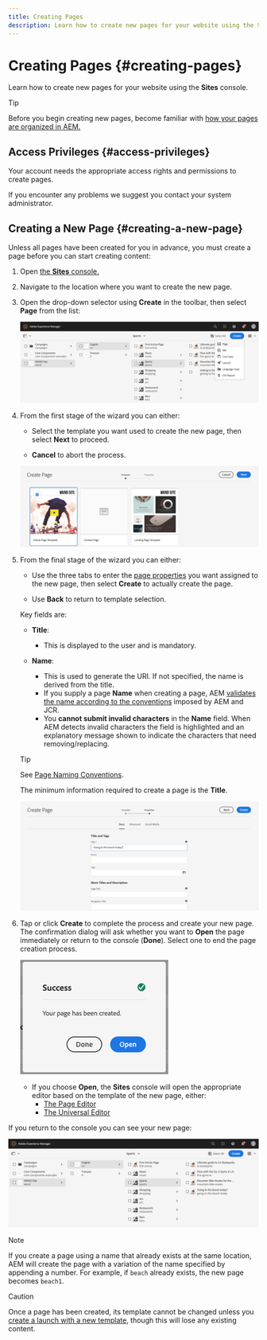```yaml
---
title: Creating Pages
description: Learn how to create new pages for your website using the Sites console.
---
```


# Creating Pages {#creating-pages}

Learn how to create new pages for your website using the **Sites** console.

>[!TIP]
>
>Before you begin creating new pages, become familiar with [how your pages are organized in AEM.](/help/sites-cloud/authoring/sites-console/organizing-pages.md)

## Access Privileges {#access-privileges}

Your account needs the appropriate access rights and permissions to create pages.

If you encounter any problems we suggest you contact your system administrator.

## Creating a New Page {#creating-a-new-page}

Unless all pages have been created for you in advance, you must create a page before you can start creating content:

1. Open [the **Sites** console.](/help/sites-cloud/authoring/sites-console/introduction.md)
1. Navigate to the location where you want to create the new page.
1. Open the drop-down selector using **Create** in the toolbar, then select **Page** from the list:

   ![Creating a page](/help/sites-cloud/authoring/assets/organizing-create-page.png)

1. From the first stage of the wizard you can either:

    * Select the template you want used to create the new page, then select **Next** to proceed.

    * **Cancel** to abort the process.

   ![Selecting a template for a new page](/help/sites-cloud/authoring/assets/organizing-create-page-template.png)

1. From the final stage of the wizard you can either:

    * Use the three tabs to enter the [page properties](/help/sites-cloud/authoring/sites-console/page-properties.md) you want assigned to the new page, then select **Create** to actually create the page.

    * Use **Back** to return to template selection.

   Key fields are:

    * **Title**:

        * This is displayed to the user and is mandatory.

    * **Name**:

        * This is used to generate the URI. If not specified, the name is derived from the title.
        * If you supply a page **Name** when creating a page, AEM [validates the name according to the conventions](/help/implementing/developing/introduction/naming-conventions.md) imposed by AEM and JCR.
        * You **cannot submit invalid characters** in the **Name** field. When AEM detects invalid characters the field is highlighted and an explanatory message shown to indicate the characters that need removing/replacing.

   >[!TIP]
   >
   >See [Page Naming Conventions](#page-naming-conventions).

   The minimum information required to create a page is the **Title**.

   ![Providing page title](/help/sites-cloud/authoring/assets/organizing-create-page-title.png)

1. Tap or click **Create** to complete the process and create your new page. The confirmation dialog will ask whether you want to **Open** the page immediately or return to the console (**Done**). Select one to end the page creation process.

   ![Page creation success](/help/sites-cloud/authoring/assets/organizing-create-page-success.png)

   * If you choose **Open**, the **Sites** console will open the appropriate editor based on the template of the new page, either:
     * [The Page Editor](/help/sites-cloud/authoring/page-editor/introduction.md)
     * [The Universal Editor](/help/sites-cloud/authoring/universal-editor/authoring.md)

If you return to the console you can see your new page:

![Resulting new page](/help/sites-cloud/authoring/assets/organizing-create-page-result.png)

>[!NOTE]
>
>If you create a page using a name that already exists at the same location, AEM will create the page with a variation of the name specified by appending a number. For example, if `beach` already exists, the new page becomes `beach1`.

>[!CAUTION]
>
>Once a page has been created, its template cannot be changed unless you [create a launch with a new template](/help/sites-cloud/authoring/launches/creating.md#create-launch-with-new-template), though this will lose any existing content.
